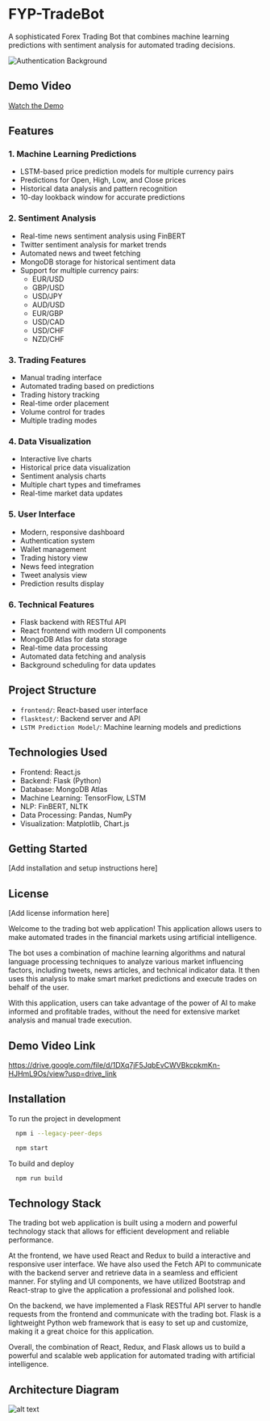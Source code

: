 # FYP-TradeBot

A sophisticated Forex Trading Bot that combines machine learning predictions with sentiment analysis for automated trading decisions.

![Authentication Background](https://i.ibb.co/nrQYCVC/authentication-bg.jpg)

## Demo Video
[Watch the Demo](https://drive.google.com/file/d/1DXq7jF5JqbEvCWVBkcpkmKn-HJHmL9Os/view?usp=drive_link)

## Features

### 1. Machine Learning Predictions
- LSTM-based price prediction models for multiple currency pairs
- Predictions for Open, High, Low, and Close prices
- Historical data analysis and pattern recognition
- 10-day lookback window for accurate predictions

### 2. Sentiment Analysis
- Real-time news sentiment analysis using FinBERT
- Twitter sentiment analysis for market trends
- Automated news and tweet fetching
- MongoDB storage for historical sentiment data
- Support for multiple currency pairs:
  - EUR/USD
  - GBP/USD
  - USD/JPY
  - AUD/USD
  - EUR/GBP
  - USD/CAD
  - USD/CHF
  - NZD/CHF

### 3. Trading Features
- Manual trading interface
- Automated trading based on predictions
- Trading history tracking
- Real-time order placement
- Volume control for trades
- Multiple trading modes

### 4. Data Visualization
- Interactive live charts
- Historical price data visualization
- Sentiment analysis charts
- Multiple chart types and timeframes
- Real-time market data updates

### 5. User Interface
- Modern, responsive dashboard
- Authentication system
- Wallet management
- Trading history view
- News feed integration
- Tweet analysis view
- Prediction results display

### 6. Technical Features
- Flask backend with RESTful API
- React frontend with modern UI components
- MongoDB Atlas for data storage
- Real-time data processing
- Automated data fetching and analysis
- Background scheduling for data updates

## Project Structure
- `frontend/`: React-based user interface
- `flasktest/`: Backend server and API
- `LSTM Prediction Model/`: Machine learning models and predictions

## Technologies Used
- Frontend: React.js
- Backend: Flask (Python)
- Database: MongoDB Atlas
- Machine Learning: TensorFlow, LSTM
- NLP: FinBERT, NLTK
- Data Processing: Pandas, NumPy
- Visualization: Matplotlib, Chart.js

## Getting Started
[Add installation and setup instructions here]

## License
[Add license information here]

Welcome to the trading bot web application! This application allows users to make automated trades in the financial markets using artificial intelligence.

The bot uses a combination of machine learning algorithms and natural language processing techniques to analyze various market influencing factors, including tweets, news articles, and technical indicator data. It then uses this analysis to make smart market predictions and execute trades on behalf of the user.

With this application, users can take advantage of the power of AI to make informed and profitable trades, without the need for extensive market analysis and manual trade execution.

## Demo Video Link

https://drive.google.com/file/d/1DXq7jF5JqbEvCWVBkcpkmKn-HJHmL9Os/view?usp=drive_link

## Installation 

To run the project in development

```bash
  npm i --legacy-peer-deps
```

```bash
  npm start
```

To build and deploy

```bash
  npm run build
```

## Technology Stack

The trading bot web application is built using a modern and powerful technology stack that allows for efficient development and reliable performance.

At the frontend, we have used React and Redux to build a interactive and responsive user interface. We have also used the Fetch API to communicate with the backend server and retrieve data in a seamless and efficient manner. For styling and UI components, we have utilized Bootstrap and React-strap to give the application a professional and polished look.

On the backend, we have implemented a Flask RESTful API server to handle requests from the frontend and communicate with the trading bot. Flask is a lightweight Python web framework that is easy to set up and customize, making it a great choice for this application.

Overall, the combination of React, Redux, and Flask allows us to build a powerful and scalable web application for automated trading with artificial intelligence.

## Architecture Diagram

![alt text](https://i.ibb.co/2gDybBK/Mac-Book-Air-2.jpg)